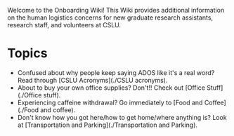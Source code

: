 Welcome to the Onboarding Wiki! This Wiki provides additional information on the human logistics concerns for new graduate research assistants, research staff, and volunteers at CSLU.

# Topics
- Confused about why people keep saying ADOS like it's a real word? Read through [CSLU Acronyms](./CSLU acronyms).
- About to buy your own office supplies? Don't!! Check out [Office Stuff](./Office stuff).
- Experiencing caffeine withdrawal? Go immediately to [Food and Coffee](./Food and coffee).
- Don't know how you got here/how to get home/where anything is? Look at [Transportation and Parking](./Transportation and Parking).